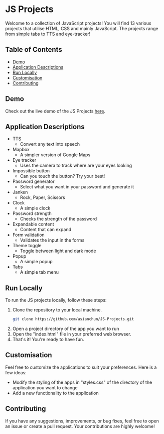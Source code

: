# JS Projects

Welcome to a collection of JavaScript projects! You will find 13 various projects that utilise HTML, CSS and mainly JavaScript. The projects range from simple tabs to TTS and eye-tracker!

## Table of Contents

- [Demo](#demo)
- [Application Descriptions](#application-descriptions)
- [Run Locally](#run-locally)
- [Customisation](#customisation)
- [Contributing](#contributing)

## Demo

Check out the live demo of the JS Projects [here](https://shiny-math-2544.on.fleek.co/).

## Application Descriptions

- TTS
   - Convert any text into speech
- Mapbox
   - A simpler version of Google Maps
- Eye tracker
   - Uses the camera to track where are your eyes looking
- Impossible button
   - Can you touch the button? Try your best!
- Password generator
   - Select what you want in your password and generate it
- Janken
   - Rock, Paper, Scissors
- Clock
   - A simple clock
- Password strength
   - Checks the strength of the password
- Expandable content
   - Content that can expand
- Form validation
   - Validates the input in the forms
- Theme toggle
   - Toggle between light and dark mode
- Popup
   - A simple popup
- Tabs
   - A simple tab menu

## Run Locally

To run the JS projects locally, follow these steps:

1. Clone the repository to your local machine.
   ```bash
   git clone https://github.com/asianchun/JS-Projects.git
   ```
2. Open a project directory of the app you want to run
3. Open the "index.html" file in your preferred web browser.                            
4. That's it! You're ready to have fun.

## Customisation

Feel free to customize the applications to suit your preferences. Here is a few ideas:

- Modify the styling of the apps in "styles.css" of the directory of the application you want to change
- Add a new functionality to the application

## Contributing

If you have any suggestions, improvements, or bug fixes, feel free to open an issue or create a pull request. Your contributions are highly welcome!


